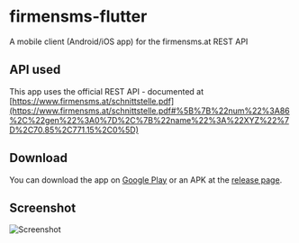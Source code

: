 # firmensms-flutter
A mobile client (Android/iOS app) for the firmensms.at REST API

## API used
This app uses the official REST API - documented at [https://www.firmensms.at/schnittstelle.pdf](https://www.firmensms.at/schnittstelle.pdf#%5B%7B%22num%22%3A86%2C%22gen%22%3A0%7D%2C%7B%22name%22%3A%22XYZ%22%7D%2C70.85%2C771.15%2C0%5D)

## Download
You can download the app on [Google Play](https://play.google.com/store/apps/details?id=at.mwllgr.firmensms) or an APK at the [release page](https://github.com/mwllgr/firmensms-flutter/releases).

## Screenshot
![Screenshot](https://user-images.githubusercontent.com/25794895/148666677-a6e49cc1-a59a-4f5c-a95c-937fe1a28d6e.png)
